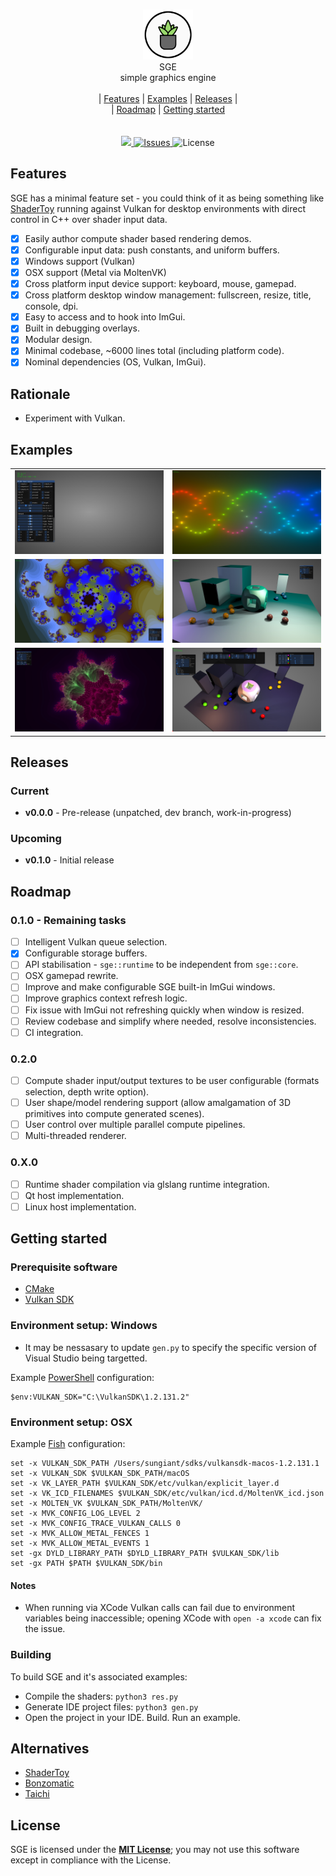 <p align="center">
  <br/>
  <img src="docs/logo.png" width="80px"/>
  <br/>
  SGE
  <br/>
  simple graphics engine
  <br/>
  <br/>|
    <a href="#features">Features</a> |
    <a href="#examples">Examples</a> |
    <a href="#releases">Releases</a> |
  <br/>|
    <a href="#roadmap">Roadmap</a> |
    <a href="#getting-started">Getting started</a>
  <br/>
  <br/>
  <br/>
  <a href="https://travis-ci.org/sungiant/sge">
    <img src="https://api.travis-ci.org/sungiant/sge.svg?branch=master"/>
  </a>
  <a href="https://github.com/sungiant/sge/issues">
    <img alt="Issues" src="https://img.shields.io/github/issues-raw/sungiant/sge.svg"/>
  </a>
  <img alt="License" src="https://img.shields.io/github/license/sungiant/sge"/>
  <br/>
</p>

## Features

SGE has a minimal feature set - you could think of it as being something like [ShaderToy](https://www.shadertoy.com) running against Vulkan for desktop environments with direct control in C++ over shader input data.

- [x] Easily author compute shader based rendering demos.
- [x] Configurable input data: push constants, and uniform buffers.
- [x] Windows support (Vulkan)
- [x] OSX support (Metal via MoltenVK)
- [x] Cross platform input device support: keyboard, mouse, gamepad.
- [x] Cross platform desktop window management: fullscreen, resize, title, console, dpi.
- [x] Easy to access and to hook into ImGui.
- [x] Built in debugging overlays.
- [x] Modular design.
- [x] Minimal codebase, ~6000 lines total (including platform code).
- [x] Nominal dependencies (OS, Vulkan, ImGui).

## Rationale

* Experiment with Vulkan.

## Examples

<table>
  <tr>
    <td><a href="/examples/ex00_vanilla"><img src="/docs/ex00.jpg" width="420px"/></a></td>
    <td><a href="/examples/ex01_sinewaves"><img src="/docs/ex01.jpg" width="420px"/></a></td>
  </tr>
  <tr>
    <td><a href="/examples/ex02_juliaset"><img src="/docs/ex02.jpg" width="420px"/></a></td>
    <td><a href="/examples/ex03_staticsdf"><img src="/docs/ex03.jpg" width="420px"/></a></td>
  </tr>
  <tr>
    <td><a href="/examples/ex04_mandlebulb"><img src="/docs/ex04.jpg" width="420px"/></a></td>
    <td><a href="/examples/ex05_dynamicsdf"><img src="/docs/ex05.jpg" width="420px"/></a></td>
  </tr>
</table>

## Releases

### Current

* **v0.0.0** - Pre-release (unpatched, dev branch, work-in-progress)

### Upcoming

* **v0.1.0** - Initial release

## Roadmap

### 0.1.0 - Remaining tasks

- [ ] Intelligent Vulkan queue selection.
- [x] Configurable storage buffers.
- [ ] API stabilisation - `sge::runtime` to be independent from `sge::core`.
- [ ] OSX gamepad rewrite.
- [ ] Improve and make configurable SGE built-in ImGui windows.
- [ ] Improve graphics context refresh logic.
- [ ] Fix issue with ImGui not refreshing quickly when window is resized.
- [ ] Review codebase and simplify where needed, resolve inconsistencies.
- [ ] CI integration.

### 0.2.0

- [ ] Compute shader input/output textures to be user configurable (formats selection, depth write option).
- [ ] User shape/model rendering support (allow amalgamation of 3D primitives into compute generated scenes).
- [ ] User control over multiple parallel compute pipelines.
- [ ] Multi-threaded renderer.

### 0.X.0

- [ ] Runtime shader compilation via glslang runtime integration.
- [ ] Qt host implementation.
- [ ] Linux host implementation.

## Getting started

### Prerequisite software

* [CMake](https://cmake.org)
* [Vulkan SDK](https://vulkan.lunarg.com/sdk/home)

### Environment setup: Windows

* It may be nessasary to update `gen.py` to specify the specific version of Visual Studio being targetted.


Example [PowerShell](https://docs.microsoft.com/en-us/powershell/scripting/overview?view=powershell-7) configuration:

```
$env:VULKAN_SDK="C:\VulkanSDK\1.2.131.2"
```

### Environment setup: OSX

Example [Fish](https://fishshell.com/) configuration:

```
set -x VULKAN_SDK_PATH /Users/sungiant/sdks/vulkansdk-macos-1.2.131.1
set -x VULKAN_SDK $VULKAN_SDK_PATH/macOS
set -x VK_LAYER_PATH $VULKAN_SDK/etc/vulkan/explicit_layer.d
set -x VK_ICD_FILENAMES $VULKAN_SDK/etc/vulkan/icd.d/MoltenVK_icd.json
set -x MOLTEN_VK $VULKAN_SDK_PATH/MoltenVK/
set -x MVK_CONFIG_LOG_LEVEL 2
set -x MVK_CONFIG_TRACE_VULKAN_CALLS 0
set -x MVK_ALLOW_METAL_FENCES 1
set -x MVK_ALLOW_METAL_EVENTS 1
set -gx DYLD_LIBRARY_PATH $DYLD_LIBRARY_PATH $VULKAN_SDK/lib
set -gx PATH $PATH $VULKAN_SDK/bin
```

#### Notes

* When running via XCode Vulkan calls can fail due to environment variables being inaccessible; opening XCode with `open -a xcode` can fix the issue.

### Building

To build SGE and it's associated examples:

* Compile the shaders: `python3 res.py`
* Generate IDE project files: `python3 gen.py`
* Open the project in your IDE.  Build.  Run an example.

## Alternatives

* [ShaderToy](https://www.shadertoy.com)
* [Bonzomatic](https://github.com/Gargaj/Bonzomatic)
* [Taichi](https://github.com/taichi-dev/taichi)

## License

SGE is licensed under the **[MIT License](/license)**; you may not use this software except in compliance with the License.



